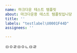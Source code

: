 ```yaml
---
name: 마크다운 테스트 템플릿
about: 마크다운용 테스트 템플릿입니당
title: ''
labels: "testlabel\U0001F44D"
assignees: ''

---
```


ㅁㅇㄹㅁㅇㄴㅁㄹ
